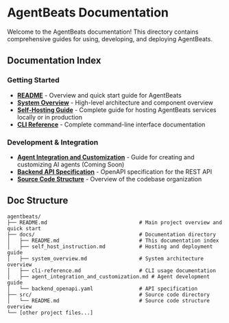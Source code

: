# AgentBeats Documentation

Welcome to the AgentBeats documentation! This directory contains comprehensive guides for using, developing, and deploying AgentBeats.

## Documentation Index

### Getting Started
- **[README](./README.md)** - Overview and quick start guide for AgentBeats
- **[System Overview](./system_overview.md)** - High-level architecture and component overview
- **[Self-Hosting Guide](./self_host_instruction.md)** - Complete guide for hosting AgentBeats services locally or in production
- **[CLI Reference](./cli-reference.md)** - Complete command-line interface documentation

### Development & Integration
- **[Agent Integration and Customization](./agent_integration_and_customization.md)** - Guide for creating and customizing AI agents (Coming Soon)
- **[Backend API Specification](./backend_openapi.yaml)** - OpenAPI specification for the REST API
- **[Source Code Structure](../src/README.md)** - Overview of the codebase organization

## Doc Structure

```
agentbeats/
├── README.md                              # Main project overview and quick start
├── docs/                                  # Documentation directory
│   ├── README.md                          # This documentation index
│   ├── self_host_instruction.md           # Hosting and deployment guide  
│   ├── system_overview.md                 # System architecture overview
│   ├── cli-reference.md                   # CLI usage documentation
│   ├── agent_integration_and_customization.md # Agent development guide
│   └── backend_openapi.yaml               # API specification
├── src/                                   # Source code directory
│   └── README.md                          # Source code structure overview
└── [other project files...]
```

